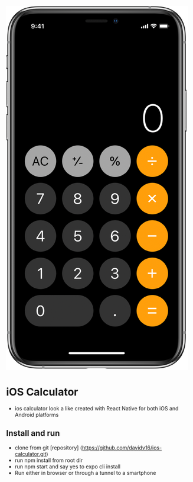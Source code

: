 ![screenshot](iosCalc.png)

# iOS Calculator

- ios calculator look a like created with React Native for both iOS and Android platforms

## Install and run
- clone from git [repository] (https://github.com/davidv16/ios-calculator.git)
- run npm install from root dir
- run npm start and say yes to expo cli install
- Run either in browser or through a tunnel to a smartphone
